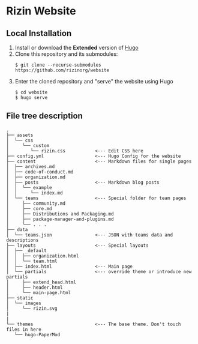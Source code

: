 # Rizin Website

## Local Installation

1. Install or download the **Extended** version of [Hugo](https://gohugo.io/getting-started/installing/)
2. Clone this repository and its submodules:
    ```
    $ git clone --recurse-submodules https://github.com/rizinorg/website
    ```
3. Enter the cloned repository and "serve" the website using Hugo
    ```
    $ cd website
    $ hugo serve
    ```

## File tree description

```
.
├── assets
│  └── css
│     └── custom
│        └── rizin.css           <--- Edit CSS here
├── config.yml                   <--- Hugo Config for the website
├── content                      <--- Markdown files for single pages
│  ├── archives.md
│  ├── code-of-conduct.md        
│  ├── organization.md
│  ├── posts                     <--- Markdown blog posts
│  │  └── example
│  │     └── index.md
│  └── teams                     <--- Special folder for team pages
│     ├── community.md
│     ├── core.md
│     ├── Distributions and Packaging.md
│     ├── package-manager-and-plugins.md
│     └── . . .
├── data
│  └── teams.json                <--- JSON with teams data and descriptions
├── layouts                      <--- Special layouts
│  ├── _default
│  │  ├── organization.html
│  │  └── team.html
│  ├── index.html                <--- Main page
│  └── partials                  <--- override theme or introduce new partials
│     ├── extend_head.html
│     ├── header.html
│     └── main-page.html
├── static
│  └── images
│     └── rizin.svg
|
|
└── themes                       <--- The base theme. Don't touch files in here
   └── hugo-PaperMod

```